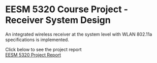 EESM 5320 Course Project - Receiver System Design
===============================================
An integrated wireless receiver at the system level with WLAN 802.11a specifications is implemented.

Click below to see the project report\
<a href="https://github.com/samlam723/receiver_system/blob/main/EESM5320_rf_project_report.pdf" target="_blank">EESM 5320 Project Report</a>

